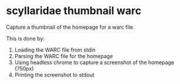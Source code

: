 # scyllaridae thumbnail warc

Capture a thumbnail of the homepage for a warc file.

This is done by:

1. Loading the WARC file from stdin
1. Parsing the WARC file for the homepage
1. Using headless chrome to capture a screenshot of the homepage (750px)
1. Printing the screenshot to stdout
